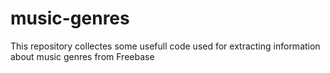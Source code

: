 music-genres
============

This repository collectes some usefull code used for extracting information about music genres from Freebase
